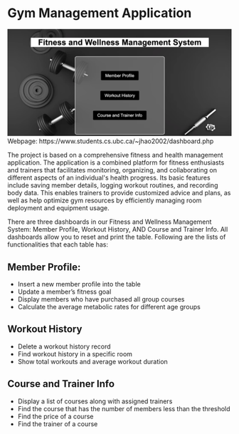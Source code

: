 # Gym Management Application

<img src="php+sql/dashboardImage.png" alt="Alt text" title="Fiteness and Wellness Management System">
Webpage: https://www.students.cs.ubc.ca/~jhao2002/dashboard.php

The project is based on a comprehensive fitness and health management application. The application is a combined platform for fitness enthusiasts and trainers that facilitates monitoring, organizing, and collaborating on different aspects of an individual's health progress. Its basic features include saving member details, logging workout routines, and recording body data. This enables trainers to provide customized advice and plans, as well as help optimize gym resources by efficiently managing room deployment and equipment usage.


There are three dashboards in our Fitness and Wellness Management System: Member Profile, Workout History, AND Course and Trainer Info. All dashboards allow you to reset and print the table. Following are the lists of functionalities that each table has:

## Member Profile:
- Insert a new member profile into the table
- Update a member’s fitness goal
- Display members who have purchased all group courses
- Calculate the average metabolic rates for different age groups

## Workout History
- Delete a workout history record
- Find workout history in a specific room
- Show total workouts and average workout duration

## Course and Trainer Info
- Display a list of courses along with assigned trainers
- Find the course that has the number of members less than the threshold
- Find the price of a course
- Find the trainer of a course


